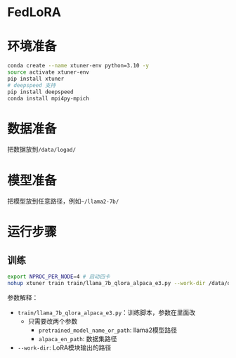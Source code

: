 # FedLoRA

# 环境准备
```bash
conda create --name xtuner-env python=3.10 -y
source activate xtuner-env
pip install xtuner
# deepspeed 支持
pip install deepspeed
conda install mpi4py-mpich
```
# 数据准备
把数据放到`/data/logad/`
# 模型准备
把模型放到任意路径，例如`~/llama2-7b/`

# 运行步骤
## 训练
```bash
export NPROC_PER_NODE=4 # 启动四卡
nohup xtuner train train/llama_7b_qlora_alpaca_e3.py --work-dir /data/qjx/logad/client_1 > client_1.log 2>&1 &
```
参数解释：
- `train/llama_7b_qlora_alpaca_e3.py`：训练脚本，参数在里面改
    - 只需要改两个参数
        - `pretrained_model_name_or_path`: llama2模型路径
        - `alpaca_en_path`: 数据集路径
- `--work-dir`: LoRA模块输出的路径


